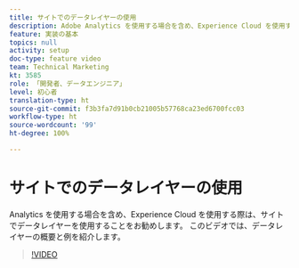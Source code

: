 ```yaml
---
title: サイトでのデータレイヤーの使用
description: Adobe Analytics を使用する場合を含め、Experience Cloud を使用する際は、サイトでデータレイヤーを使用することをお勧めします。 このビデオでは、データレイヤーの概要と例を紹介します。
feature: 実装の基本
topics: null
activity: setup
doc-type: feature video
team: Technical Marketing
kt: 3585
role: 「開発者、データエンジニア」
level: 初心者
translation-type: ht
source-git-commit: f3b3fa7d91b0cb21005b57768ca23ed6700fcc03
workflow-type: ht
source-wordcount: '99'
ht-degree: 100%

---
```



# サイトでのデータレイヤーの使用

Analytics を使用する場合を含め、Experience Cloud を使用する際は、サイトでデータレイヤーを使用することをお勧めします。 このビデオでは、データレイヤーの概要と例を紹介します。

>[!VIDEO](https://video.tv.adobe.com/v/28775/?quality=12)

